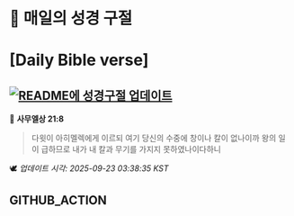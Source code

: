 # 🙏 매일의 성경 구절
# [Daily Bible verse]
## [![README에 성경구절 업데이트](https://github.com/DONGSUKA/first_test/actions/workflows/update-readme-bible.yml/badge.svg)](https://github.com/DONGSUKA/first_test/actions/workflows/update-readme-bible.yml)
<!-- START_BIBLE_VERSE -->
📖 **사무엘상 21:8**
> 다윗이 아히멜렉에게 이르되 여기 당신의 수중에 창이나 칼이 없나이까 왕의 일이 급하므로 내가 내 칼과 무기를 가지지 못하였나이다하니

🕊️ _업데이트 시각: 2025-09-23 03:38:35 KST_
  <!-- END_BIBLE_VERSE -->
## GITHUB_ACTION
